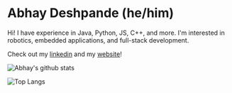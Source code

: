 # Abhay Deshpande (he/him)
Hi! I have experience in Java, Python, JS, C++, and more. I'm interested in robotics, embedded applications, and full-stack development.

Check out my [linkedin](https://www.linkedin.com/in/abhaybd/) and my [website](https://abhaybd.github.io)!

![Abhay's github stats](https://github-readme-stats.vercel.app/api?username=abhaybd&show_icons=true&count_private=true&theme=tokyonight)

![Top Langs](https://github-readme-stats.vercel.app/api/top-langs/?username=abhaybd&layout=compact&langs_count=4&theme=tokyonight)
